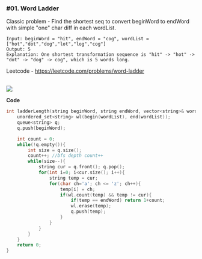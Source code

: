 ### #01. Word Ladder

Classic problem - Find the shortest seq to convert beginWord to endWord with simple "one" char diff in each wordList. 

```
Input: beginWord = "hit", endWord = "cog", wordList = ["hot","dot","dog","lot","log","cog"]
Output: 5
Explanation: One shortest transformation sequence is "hit" -> "hot" -> "dot" -> "dog" -> cog", which is 5 words long.
```

Leetcode - https://leetcode.com/problems/word-ladder

<br>
<img src="https://assets.leetcode.com/users/images/13453c69-32d4-49ed-8d1c-fda814a0188c_1602912215.1767445.png">
<br>

**Code**
```cpp
int ladderLength(string beginWord, string endWord, vector<string>& wordList) {
    unordered_set<string> wl(begin(wordList), end(wordList));
    queue<string> q;
    q.push(beginWord);

    int count = 0;
    while(!q.empty()){
        int size = q.size();
        count++; //bfs depth count++
        while(size--){
            string cur = q.front(); q.pop();
            for(int i=0; i<cur.size(); i++){
                string temp = cur;
                for(char ch='a'; ch <= 'z'; ch++){
                    temp[i] = ch;
                    if(wl.count(temp) && temp != cur){
                        if(temp == endWord) return 1+count;
                        wl.erase(temp);
                        q.push(temp);
                    }
                }
            }
        }
    }
    return 0;
}
```
